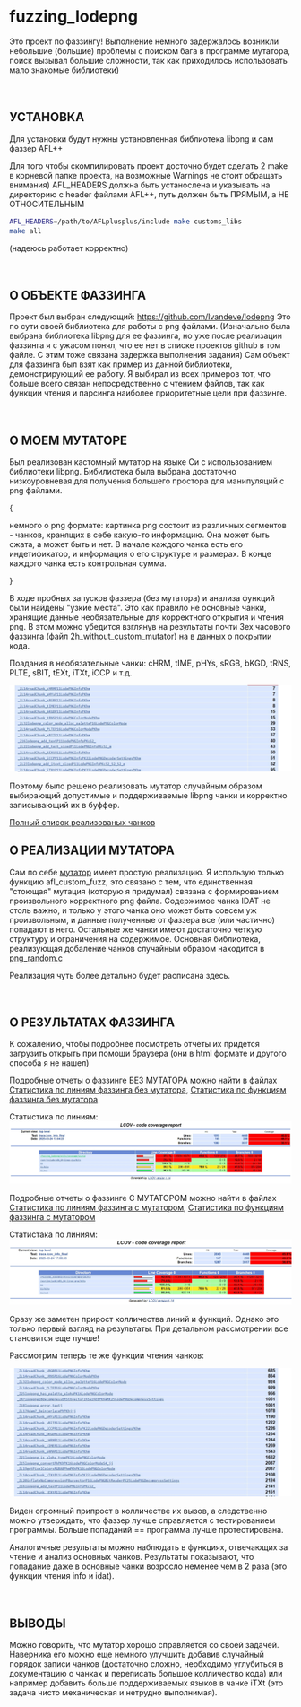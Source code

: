 # fuzzing_lodepng

Это проект по фаззингу!
Выполнение немного задержалось возникли небольшие (большие) проблемы с поиском бага в программе мутатора, поиск вызывал большие сложности, так как приходилось использовать мало знакомые библиотеки)
 <br><br><br>

 
УСТАНОВКА
-------------------------------------------------------------------------------------------------------------------------------


Для установки будут нужны установленная библиотека libpng и сам фаззер AFL++

Для того чтобы скомпилировать проект досточно будет сделать 2 make в корневой папке проекта, на возможные Warnings не стоит обращать внимания)
AFL_HEADERS должна быть устанослена и указывать на директорию с header файлами AFL++, путь должен быть ПРЯМЫМ, а НЕ ОТНОСИТЕЛЬНЫМ

```bash
AFL_HEADERS=/path/to/AFLplusplus/include make customs_libs
make all

```

(надеюсь работает корректно)<br><br><br>



О ОБЪЕКТЕ ФАЗЗИНГА
-------------------------------------------------------------------------------------------------------------------------------

Проект был выбран следующий: https://github.com/lvandeve/lodepng
Это по сути своей библиотека для работы с png файлами. (Изначально была выбрана библиотека libpng для ее фаззинга, но уже после реализации фаззинга я с ужасом понял, что ее нет в списке проектов github в том файле. С этим тоже связана задержка выполнения задания)
Сам объект для фаззинга был взят как пример из данной библиотеки, демонстрирующий ее работу.
Я выбирал из всех примеров тот, что больше всего связан непосредственно с чтением файлов, так как функции чтения и парсинга наиболее приоритетные цели при фаззинге.<br><br><br>


О МОЕМ МУТАТОРЕ 
-------------------------------------------------------------------------------------------------------------------------------

Был реализован кастомный мутатор на языке Си с использованием библиотеки libpng.
Бибилиотека была выбрана достаточно низкоуровневая для получения большего простора для манипуляций с png файлами.

{ 

  немного о png формате: 
  картинка png состоит из различных сегментов - чанков, хранящих в себе какую-то информацию. Она может быть сжата, а может быть и нет. 
  В начале каждого чанка есть его индетификатор, и информация о его структуре и размерах. В конце каждого чанка есть контрольная сумма. 
  
}
  
В ходе пробных запусков фаззера (без мутатора) и анализа функций были найдены "узкие места". Это как правило не основные чанки, хранящие данные необязательные для корректного открытия и чтения png.
В этом можно убедится взглянув на результаты почти 3ех часового фаззинга (файл 2h_without_custom_mutator) на в данных о покрытии кода. 

Поадания в необязательные чанки: cHRM, tIME, pHYs, sRGB, bKGD, tRNS, PLTE, sBIT, tEXt, iTXt, iCCP и т.д.

![Попадания в необязательные чанки](docs/2_hours_without_custom_mutator_report/pics/2h_fuzz_hits.jpg)


Поэтому было решено реализовать мутатор случайным образом выбирающий допустимые и поддерживаемые libpng чанки и корректно записывающий их в буффер.

[Полный список реализованых чанков](include/png_processing.h)


О РЕАЛИЗАЦИИ МУТАТОРА
-------------------------------------------------------------------------------------------------------------------------------


Сам по себе [мутатор](src/custom_mutators/afl_custom_mutator.c) имеет простую реализацию. Я использую только функцию afl_custom_fuzz, это связано с тем, что единственная "стоющая" мутация (которую я придумал) 
связана с формированием произвольного корректного png файла. Содержимое чанка IDAT не столь важно, и только у этого чанка оно может быть совсем уж произвольным, и данные полученные от фаззера все (или частично) попадают в него. Остальные же чанки имеют достаточно четкую структуру и ограничения на содержимое. 
Основная библиотека, реализующая добаление чанков случайным образом находится в [png_random.c](src/lib_png_random/png_random.c)

Реализация чуть более детально будет расписана здесь.<br><br><br>


О РЕЗУЛЬТАТАХ ФАЗЗИНГА
-------------------------------------------------------------------------------------------------------------------------------


К сожалению, чтобы подробнее посмотреть отчеты их придется загрузить открыть при помощи браузера (они в html формате и другого способа я не нашел)


Подробные отчеты о фаззинге БЕЗ МУТАТОРА можно найти в файлах [Статистика по линиям фаззинга без мутатора](docs/2_hours_without_custom_mutator_report/index.html), 
[Статистика по функциям фаззинга без мутатора](docs/2_hours_without_custom_mutator_report/fuzzing_lodepng/utils/coverage/source/main.cpp.func-sort-c.html)

Статистика по линиям:
![Статистика без мутатора](docs/2_hours_without_custom_mutator_report/pics/2h_line_statistic.jpg)



Подробные отчеты о фаззинге С МУТАТОРОМ можно найти в файлах [Статистика по линиям фаззинга с мутатором](docs/1_hour_custom_fuzzing_report/web/index.html), 
[Статистика по функциям фаззинга с мутатором](docs/1_hour_custom_fuzzing_report/web/fuzzing_lodepng/utils/coverage/source/lodepng.cpp.func-sort-c.html)

Статистака по линиям:
![Статистика с мутатором](docs/1_hour_custom_fuzzing_report/pics/1h_statistic.jpg)


Сразу же заметен прирост колличества линий и функций. Однако это только первый взгляд на результаты. При детальном рассмотрении все становится еще лучше!

Рассмотрим теперь те же функции чтения чанков:

![Статистика по функциям чтения чанков](docs/1_hour_custom_fuzzing_report/pics/1h_func_statistic.jpg)


Виден огромный припрост в колличестве их вызов, а следственно можно утверждать, что фаззер лучше справляется с тестированием программы. Больше попаданий == программа лучше протестирована. 

Аналогичные результаты можно наблюдать в функциях, отвечающих за чтение и анализ основных чанков. Результаты показывают, что попадание даже в основные чанки возросло неменее чем в 2 раза (это функции чтения info и idat). <br><br><br>


ВЫВОДЫ
-------------------------------------------------------------------------------------------------------------------------------


Можно говорить, что мутатор хорошо справляется со своей задачей. Наверника его можно еще немного улучшить добавив случайный порядок записи чанков (достаточно сложно, необходимо углубиться в документацию о чанках и переписать большое колличество кода) или например добавить больше поддерживаемых языков в чанке iTXt (это задача чисто механическая и нетрудно выполнимая).
